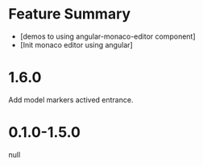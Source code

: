 # Feature Summary
- [demos to using angular-monaco-editor component]
- [Init monaco editor using angular]

# 1.6.0
  Add model markers actived entrance.

# 0.1.0-1.5.0
  null